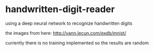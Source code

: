 # handwritten-digit-reader

using a deep neural network to recognize handwritten digits

the images from here: http://yann.lecun.com/exdb/mnist/

currently there is no training implemented so the results are random
